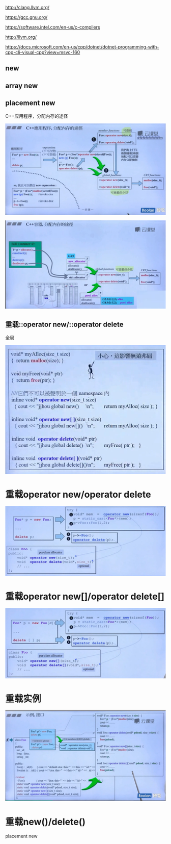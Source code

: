 http://clang.llvm.org/

https://gcc.gnu.org/

https://software.intel.com/en-us/c-compilers

http://llvm.org/

https://docs.microsoft.com/en-us/cpp/dotnet/dotnet-programming-with-cpp-cli-visual-cpp?view=msvc-160

## new

## array new

## placement new



C++应用程序，分配内存的途径

![](./img/01.png)

![](./img/02.png)

## 重载::operator new/::operator delete

全局

![](./img/03.png)

# 重载operator new/operator delete

![](./img/04.png)

# 重载operator new[]/operator delete[]

![](./img/05.png)

# 重载实例

![](./img/06.png)

# 重载new()/delete()

placement new